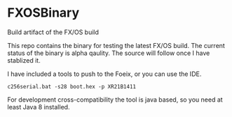 # FXOSBinary
Build artifact of the FX/OS build


This repo contains the binary for testing the latest FX/OS build.  The current status of the binary is alpha qaulity.  The source will follow once I have stablized it.


I have included a tools to push to the Foeix, or you can use the IDE.

```
c256serial.bat -s28 boot.hex -p XR21B1411
```

For development cross-compatibility the tool is java based, so you need at least Java 8 installed.

